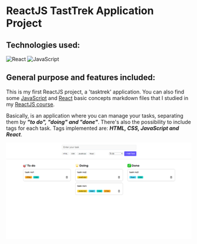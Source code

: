 ﻿# ReactJS TastTrek Application Project

## Technologies used:

![React](https://img.shields.io/badge/react-%2320232a.svg?style=for-the-badge&logo=react&logoColor=%2361DAFB) ![JavaScript](https://img.shields.io/badge/javascript-%23323330.svg?style=for-the-badge&logo=javascript&logoColor=%23F7DF1E)

## General purpose and features included:

This is my first ReactJS project, a 'tasktrek' application. You can also find some [JavaScript](https://github.com/vesrozeno/react-tasktrek-application/blob/main/javascript.md) and [React](https://github.com/vesrozeno/react-tasktrek-application/blob/main/react.md) basic concepts markdown files that I studied in my [ReactJS course](https://www.udemy.com/course/the-ultimate-react-course-2023-w-real-world-projects/).

Basically, is an application where you can manage your tasks, separating them by _**"to do", "doing" and "done"**_.
There's also the possibility to include tags for each task. Tags implemented are: _**HTML, CSS, JavaScript and React**_.

<img title="tasktrekapp" alt="UI for tasktrek app" src="./task-trek/src/assets/tasktrek.png">
